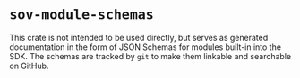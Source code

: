 # `sov-module-schemas`

This crate is not intended to be used directly, but serves as generated documentation in the form of JSON Schemas for modules built-in into the SDK. The schemas are tracked by `git` to make them linkable and searchable on GitHub.
